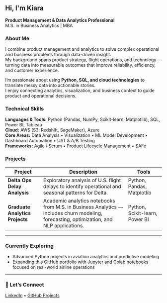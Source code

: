 ## Hi, I'm Kiara
**Product Management & Data Analytics Professional**  
M.S. in Business Analytics  |  MBA  

### About Me
I combine product management and analytics to solve complex operational and business problems through data-driven insight.  
My background spans product strategy, flight operations, and technology — turning data into measurable outcomes that improve reliability, efficiency, and customer experience.

I’m passionate about using **Python, SQL, and cloud technologies** to translate messy data into actionable stories.  
I enjoy connecting analytics, visualization, and business context to guide product and operational decisions.

### Technical Skills
**Languages & Tools:** Python (Pandas, NumPy, Scikit-learn, Matplotlib), SQL, Power BI, Tableau  
**Cloud:** AWS (S3, Redshift, SageMaker), Azure  
**Core Areas:** Data Analysis • Visualization • ML Model Development • Dashboard Automation • UAT & A/B Testing  
**Frameworks:** Agile / Scrum • Product Lifecycle Management • SAFe  

### Projects  

| Project | Description | Tools |
|----------|--------------|-------|
| **Delta Ops Delay Analysis** | Exploratory analysis of U.S. flight delays to identify operational and seasonal patterns for Delta. | Python, Pandas, Matplotlib |
| **Graduate Analytics Projects** | Academic analytics notebooks from M.S. in Business Analytics — includes churn modeling, forecasting, optimization, and NLP applications. | Python, Scikit-learn, Power BI |

---


### Currently Exploring
- Advanced Python projects in aviation analytics and predictive modeling  
- Expanding this GitHub portfolio with Jupyter and Colab notebooks focused on real-world airline operations


---

### 🔗 Let’s Connect
[LinkedIn](https://www.linkedin.com/in/kiara-serrano) • [GitHub Projects](https://github.com/kiserran)

